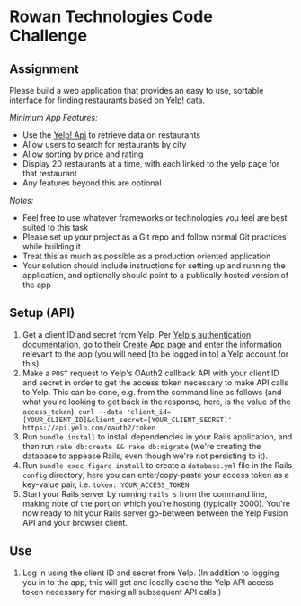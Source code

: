 # Rowan Technologies Code Challenge

## Assignment
Please build a web application that provides an easy to use, sortable interface for finding restaurants based on Yelp! data.

*Minimum App Features:*

+ Use the [Yelp! Api](https://www.yelp.com/developers/documentation/v3) to retrieve data on restaurants
+ Allow users to search for restaurants by city
+ Allow sorting by price and rating
+ Display 20 restaurants at a time, with each linked to the yelp page for that restaurant
+ Any features beyond this are optional

*Notes:*

+ Feel free to use whatever frameworks or technologies you feel are best suited to this task
+ Please set up your project as a Git repo and follow normal Git practices while building it
+ Treat this as much as possible as a production oriented application
+ Your solution should include instructions for setting up and running the application, and optionally should point to a publically hosted version of the app

## Setup (API)
1. Get a client ID and secret from Yelp. Per [Yelp's authentication documentation](https://www.yelp.com/developers/documentation/v3/authentication), go to their [Create App page](https://www.yelp.com/developers/v3/manage_app) and enter the information relevant to the app (you will need [to be logged in to] a Yelp account for this).
2. Make a `POST` request to Yelp's OAuth2 callback API with your client ID and secret in order to get the access token necessary to make API calls to Yelp. This can be done, e.g. from the command line as follows (and what you're looking to get back in the response, here, is the value of the `access_token`):
`curl --data 'client_id=[YOUR_CLIENT_ID]&client_secret=[YOUR_CLIENT_SECRET]' https://api.yelp.com/oauth2/token`
3. Run `bundle install` to install dependencies in your Rails application, and then run `rake db:create && rake db:migrate` (we're creating the database to appease Rails, even though we're not persisting to it).
4. Run `bundle exec figaro install` to create a `database.yml` file in the Rails `config` directory; here you can enter/copy-paste your access token as a key-value pair, i.e. `token: YOUR_ACCESS_TOKEN`
5. Start your Rails server by running `rails s` from the command line, making note of the port on which you're hosting (typically 3000). You're now ready to hit your Rails server go-between between the Yelp Fusion API and your browser client.

## Use
1. Log in using the client ID and secret from Yelp. (In addition to logging you in to the app, this will get and locally cache the Yelp API access token necessary for making all subsequent API calls.)
